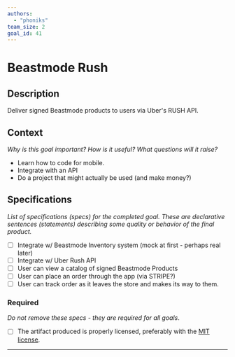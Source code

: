 ```yaml
---
authors:
  - "phoniks"
team_size: 2
goal_id: 41
---
```


# Beastmode Rush

## Description

Deliver signed Beastmode products to users via Uber's RUSH API.
## Context

_Why is this goal important? How is it useful? What questions will it raise?_
- Learn how to code for mobile.
- Integrate with an API
- Do a project that might actually be used (and make money?)
## Specifications

_List of specifications (specs) for the completed goal. These are declarative sentences (statements) describing some quality or behavior of the final product._
- [ ] Integrate w/ Beastmode Inventory system (mock at first - perhaps real later)
- [ ] Integrate w/ Uber Rush API
- [ ] User can view a catalog of signed Beastmode Products
- [ ] User can place an order through the app (via STRIPE?)
- [ ] User can track order as it leaves the store and makes its way to them.  
### Required

_Do not remove these specs - they are required for all goals_.
- [ ] The artifact produced is properly licensed, preferably with the [MIT license](https://opensource.org/licenses/MIT).

---





